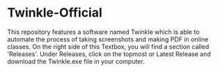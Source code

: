 # Twinkle-Official
This repository features a software named Twinkle which is able to automate the process of taking screenshots and making PDF in online classes.
On the right side of this Textbox, you will find a section called 'Releases'. Under Releases, click on the topmost or Latest Release and download the Twinkle.exe file in your computer.
